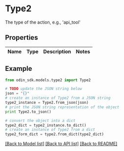 # Type2

The type of the action, e.g., 'api_tool'

## Properties

Name | Type | Description | Notes
------------ | ------------- | ------------- | -------------

## Example

```python
from odin_sdk.models.type2 import Type2

# TODO update the JSON string below
json = "{}"
# create an instance of Type2 from a JSON string
type2_instance = Type2.from_json(json)
# print the JSON string representation of the object
print Type2.to_json()

# convert the object into a dict
type2_dict = type2_instance.to_dict()
# create an instance of Type2 from a dict
type2_form_dict = type2.from_dict(type2_dict)
```
[[Back to Model list]](../README.md#documentation-for-models) [[Back to API list]](../README.md#documentation-for-api-endpoints) [[Back to README]](../README.md)


